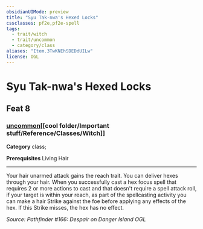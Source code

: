 ```yaml
---
obsidianUIMode: preview
title: "Syu Tak-nwa's Hexed Locks"
cssclasses: pf2e,pf2e-spell
tags:
  - trait/witch
  - trait/uncommon
  - category/class
aliases: "Item.3TwKNEhSDEDdUILw"
license: OGL
---
```

# Syu Tak-nwa's Hexed Locks
## Feat 8
### [uncommon](cool%20folder/Important%20stuff/Bestiary/zz_traits/uncommon.md "Uncommon Rarity Trait")[[cool folder/Important stuff/Reference/Classes/Witch]]

**Category** class; 



**Prerequisites** Living Hair
* * *
Your hair unarmed attack gains the reach trait. You can deliver hexes through your hair. When you successfully cast a hex focus spell that requires 2 or more actions to cast and that doesn't require a spell attack roll, if your target is within your reach, as part of the spellcasting activity you can make a hair Strike against the foe before applying any effects of the hex. If this Strike misses, the hex has no effect.

*Source: Pathfinder #166: Despair on Danger Island*
*OGL*